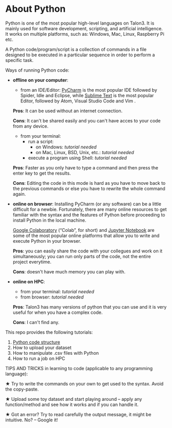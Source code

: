 # About Python 

Python is one of the most popular high-level languages on Talon3. It is mainly used for software development, scripting, and artificial intelligence. It works on multiple platforms, such as: Windows, Mac, Linux, Raspberry Pi etc.

A Python code/program/script is a collection of commands in a file designed to be executed in a particular sequence in order to perform a specific task. 

Ways of running Python code:

* **offline on your computer**: 

  * from an IDE/Editor: [PyCharm](https://www.jetbrains.com/pycharm/) is the most popular IDE followed by Spider, Idle and Eclipse, while [Sublime Text](http://www.sublimetext.com) is the most popular Editor, followed by Atom, Visual Studio Code and Vim .

  **Pros**: It can be used without an internet connection.
  
  **Cons**: It can't be shared easily and you can't have acces to your code from any device.  
  
  * from your terminal: 
    * run a script:
      * on Windows: _tutorial needed_
      * on Mac, Linux, BSD, Unix, etc.: _tutorial needed_
    * execute a program using Shell: _tutorial needed_

  **Pros**: Faster as you only have to type a command and then press the enter key to get the results.
  
  **Cons**: Editing the code in this mode is hard as you have to move back to the previous commands or else you have to rewrite the whole command again.

* **online on browser**: Installing PyCharm (or any software) can be a little difficult for a newbie. Fortunately, there are many online resources to get familiar with the syntax and the features of Python before proceeding to install Python in the local machine.

  [Google Colaboratory](https://colab.research.google.com/notebooks/intro.ipynb) (“Colab”, for short) and [Jupyter Notebook](https://jupyter.org/try) are some of the most popular online platforms that allow you to write and execute Python in your browser.

  **Pros**: you can easily share the code with your collegues and work on it simultaneously; you can run only parts of the code, not the entire project everytime.
  
  **Cons**: doesn't have much memory you can play with.

* **online on HPC**: 
  - from your terminal:  _tutorial needed_
  - from browser: _tutorial needed_

  **Pros**: Talon3 has many versions of python that you can use and it is very useful for when you have a complex code.
  
  **Cons**: I can't find any. 

This repo provides the following tutorials:

1. [Python code structure](https://github.com/UNT-RITS/Tutorials/blob/master/Basic_Python/Python%20code%20structure.md)
2. How to upload your dataset
3. How to manipulate .csv files with Python
4. How to run a job on HPC

TIPS AND TRICKS in learning to code (applicable to any programming language):

  ★	Try to write the commands on your own to get used to the syntax. Avoid the copy-paste.
  
  ★	Upload some toy dataset and start playing around – apply any function/method and see how it works and if you can handle it.
  
  ★	Got an error? Try to read carefully the output message, it might be intuitive. No? – Google it!
